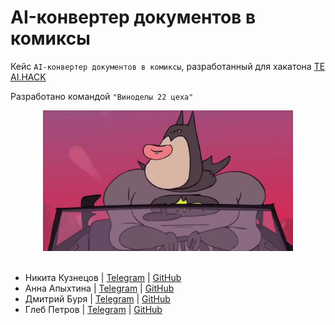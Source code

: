 # AI-конвертер документов в комиксы

Кейс `AI-конвертер документов в комиксы`, разработанный для хакатона [TE AI.HACK](http://te-ai-hack.ru/)

Разработано командой `"Виноделы 22 цеха"`

<div align="center">
  <img src="logo.jpg" width=400px>
</div>

<br>

- Никита Кузнецов | [Telegram](https://t.me/datafuns) | [GitHub](https://github.com/nasfok)
- Анна Апыхтина | [Telegram](https://t.me/anyaa_ap) | [GitHub](https://github.com/Ann-ap)
- Дмитрий Буря | [Telegram](https://t.me/bvrya) | [GitHub](https://github.com/LostNepis)
- Глеб Петров | [Telegram](https://t.me/Karnnaq) | [GitHub](https://github.com/KarnnaGQ)
